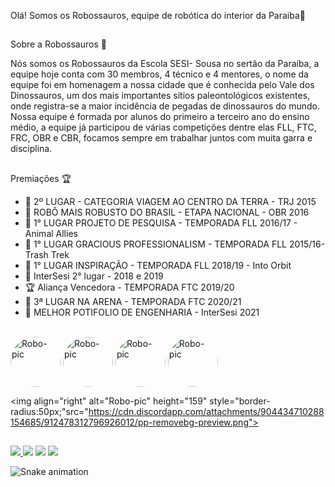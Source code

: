 Olá! Somos os Robossauros, equipe de robótica do interior da Paraiba🤖
##
Sobre a Robossauros 🌵

Nós somos os Robossauros da Escola SESI- Sousa no sertão da Paraíba, a equipe hoje conta com 30 membros, 4 técnico e 4 mentores, o nome da equipe foi em homenagem a nossa cidade que é conhecida pelo Vale dos Dinossauros, um dos mais importantes sítios paleontológicos existentes, onde registra-se a maior incidência de pegadas de dinossauros do mundo. Nossa equipe é formada por alunos do primeiro a terceiro ano do ensino médio, a equipe já participou de várias competições dentre elas FLL, FTC, FRC, OBR e CBR, focamos sempre em trabalhar juntos com muita garra e disciplina.
##
Premiações 🏆
- 🥈 2º LUGAR - CATEGORIA VIAGEM AO CENTRO DA TERRA - TRJ 2015 
- 👾 ROBÔ MAIS ROBUSTO DO BRASIL - ETAPA NACIONAL - OBR 2016
- 🥇 1° LUGAR PROJETO DE PESQUISA - TEMPORADA FLL 2016/17 - Animal Allies
- 🥇 1° LUGAR GRACIOUS PROFESSIONALISM - TEMPORADA FLL 2015/16- Trash Trek
- 🥇 1° LUGAR INSPIRAÇÃO - TEMPORADA FLL  2018/19 - Into Orbit
- 🥈 InterSesi 2° lugar - 2018 e 2019
- 🏆 Aliança Vencedora - TEMPORADA FTC 2019/20
- 🥉 3ª LUGAR NA ARENA - TEMPORADA FTC 2020/21 
- 🥇 MELHOR POTIFOLIO DE ENGENHARIA - InterSesi 2021

<div style="display: inline_block"><br>
  <img align="center" alt="Robo-pic" height="80" style="border-radius:50px;"src="https://i.pinimg.com/originals/95/30/9b/95309ba6266c071fa7bd9aa1b0880ca9.png">
  <img align="center" alt="Robo-pic" height="80" style="border-radius:50px;"src="https://cdn.discordapp.com/attachments/904434710288154685/912471631845281833/1-FTC-300x300-removebg-preview.png">
  <img align="center" alt="Robo-pic" height="80" style="border-radius:50px;"src="[https://i.pinimg.com/originals/95/30/9b/95309ba6266c071fa7bd9aa1b0880ca9.png](https://www.firstlegoleague.org/sites/default/files/color/fll_theme-474df67b/fll-logo-horizontal.png)">
  <img align="center" alt="Robo-pic" height="80" style="border-radius:50px;"src="https://cdn.discordapp.com/attachments/904434710288154685/912473419986116658/unnamed.png">
  
  <img align="right" alt="Robo-pic" height="159" style="border-radius:50px;"src="https://cdn.discordapp.com/attachments/904434710288154685/912478312796926012/pp-removebg-preview.png">


##
  
<div>
  <a href="https://github.com/robossauros">
  <img  src="https://img.shields.io/badge/github-%23100000.svg?&style=for-the-badge&logo=github&logoColor=white&link=mailto:https://github.com/robossauros">
  <a href="https://www.instagram.com/robossaurosftc/" target="_blank"><img src="https://img.shields.io/badge/-Instagram-%23E4405F?style=for-the-badge&logo=instagram&logoColor=white" target="_blank"></a> 
  <a href="https://www.youtube.com/c/RobossaurosFTC/featured" target="_blank"><img src="https://img.shields.io/badge/YouTube-FF0000?style=for-the-badge&logo=youtube&logoColor=white" target="_blank"></a>
  <a href = "mailto:robotissauros@gmail.com"><img src="https://img.shields.io/badge/-Gmail-%23333?style=for-the-badge&logo=gmail&logoColor=white" target="_blank"></a>
    
  ![Snake animation](https://github.com/robossauros/robossauros/blob/output/github-contribution-grid-snake.svg)
<div>
  

